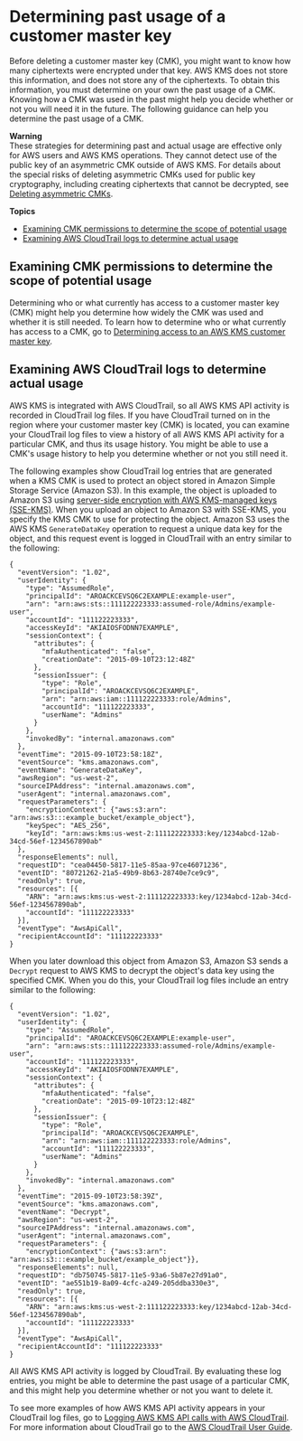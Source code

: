 # Determining past usage of a customer master key<a name="deleting-keys-determining-usage"></a>

Before deleting a customer master key \(CMK\), you might want to know how many ciphertexts were encrypted under that key\. AWS KMS does not store this information, and does not store any of the ciphertexts\. To obtain this information, you must determine on your own the past usage of a CMK\. Knowing how a CMK was used in the past might help you decide whether or not you will need it in the future\. The following guidance can help you determine the past usage of a CMK\.

**Warning**  
These strategies for determining past and actual usage are effective only for AWS users and AWS KMS operations\. They cannot detect use of the public key of an asymmetric CMK outside of AWS KMS\. For details about the special risks of deleting asymmetric CMKs used for public key cryptography, including creating ciphertexts that cannot be decrypted, see [Deleting asymmetric CMKs](deleting-keys.md#deleting-asymmetric-cmks)\.

**Topics**
+ [Examining CMK permissions to determine the scope of potential usage](#deleting-keys-usage-key-permissions)
+ [Examining AWS CloudTrail logs to determine actual usage](#deleting-keys-usage-cloudtrail)

## Examining CMK permissions to determine the scope of potential usage<a name="deleting-keys-usage-key-permissions"></a>

Determining who or what currently has access to a customer master key \(CMK\) might help you determine how widely the CMK was used and whether it is still needed\. To learn how to determine who or what currently has access to a CMK, go to [Determining access to an AWS KMS customer master key](determining-access.md)\.

## Examining AWS CloudTrail logs to determine actual usage<a name="deleting-keys-usage-cloudtrail"></a>

AWS KMS is integrated with AWS CloudTrail, so all AWS KMS API activity is recorded in CloudTrail log files\. If you have CloudTrail turned on in the region where your customer master key \(CMK\) is located, you can examine your CloudTrail log files to view a history of all AWS KMS API activity for a particular CMK, and thus its usage history\. You might be able to use a CMK's usage history to help you determine whether or not you still need it\.

The following examples show CloudTrail log entries that are generated when a KMS CMK is used to protect an object stored in Amazon Simple Storage Service \(Amazon S3\)\. In this example, the object is uploaded to Amazon S3 using [server\-side encryption with AWS KMS\-managed keys \(SSE\-KMS\)](services-s3.md#sse)\. When you upload an object to Amazon S3 with SSE\-KMS, you specify the KMS CMK to use for protecting the object\. Amazon S3 uses the AWS KMS `GenerateDataKey` operation to request a unique data key for the object, and this request event is logged in CloudTrail with an entry similar to the following:

```
{
  "eventVersion": "1.02",
  "userIdentity": {
    "type": "AssumedRole",
    "principalId": "AROACKCEVSQ6C2EXAMPLE:example-user",
    "arn": "arn:aws:sts::111122223333:assumed-role/Admins/example-user",
    "accountId": "111122223333",
    "accessKeyId": "AKIAIOSFODNN7EXAMPLE",
    "sessionContext": {
      "attributes": {
        "mfaAuthenticated": "false",
        "creationDate": "2015-09-10T23:12:48Z"
      },
      "sessionIssuer": {
        "type": "Role",
        "principalId": "AROACKCEVSQ6C2EXAMPLE",
        "arn": "arn:aws:iam::111122223333:role/Admins",
        "accountId": "111122223333",
        "userName": "Admins"
      }
    },
    "invokedBy": "internal.amazonaws.com"
  },
  "eventTime": "2015-09-10T23:58:18Z",
  "eventSource": "kms.amazonaws.com",
  "eventName": "GenerateDataKey",
  "awsRegion": "us-west-2",
  "sourceIPAddress": "internal.amazonaws.com",
  "userAgent": "internal.amazonaws.com",
  "requestParameters": {
    "encryptionContext": {"aws:s3:arn": "arn:aws:s3:::example_bucket/example_object"},
    "keySpec": "AES_256",
    "keyId": "arn:aws:kms:us-west-2:111122223333:key/1234abcd-12ab-34cd-56ef-1234567890ab"
  },
  "responseElements": null,
  "requestID": "cea04450-5817-11e5-85aa-97ce46071236",
  "eventID": "80721262-21a5-49b9-8b63-28740e7ce9c9",
  "readOnly": true,
  "resources": [{
    "ARN": "arn:aws:kms:us-west-2:111122223333:key/1234abcd-12ab-34cd-56ef-1234567890ab",
    "accountId": "111122223333"
  }],
  "eventType": "AwsApiCall",
  "recipientAccountId": "111122223333"
}
```

When you later download this object from Amazon S3, Amazon S3 sends a `Decrypt` request to AWS KMS to decrypt the object's data key using the specified CMK\. When you do this, your CloudTrail log files include an entry similar to the following:

```
{
  "eventVersion": "1.02",
  "userIdentity": {
    "type": "AssumedRole",
    "principalId": "AROACKCEVSQ6C2EXAMPLE:example-user",
    "arn": "arn:aws:sts::111122223333:assumed-role/Admins/example-user",
    "accountId": "111122223333",
    "accessKeyId": "AKIAIOSFODNN7EXAMPLE",
    "sessionContext": {
      "attributes": {
        "mfaAuthenticated": "false",
        "creationDate": "2015-09-10T23:12:48Z"
      },
      "sessionIssuer": {
        "type": "Role",
        "principalId": "AROACKCEVSQ6C2EXAMPLE",
        "arn": "arn:aws:iam::111122223333:role/Admins",
        "accountId": "111122223333",
        "userName": "Admins"
      }
    },
    "invokedBy": "internal.amazonaws.com"
  },
  "eventTime": "2015-09-10T23:58:39Z",
  "eventSource": "kms.amazonaws.com",
  "eventName": "Decrypt",
  "awsRegion": "us-west-2",
  "sourceIPAddress": "internal.amazonaws.com",
  "userAgent": "internal.amazonaws.com",
  "requestParameters": {
    "encryptionContext": {"aws:s3:arn": "arn:aws:s3:::example_bucket/example_object"}},
  "responseElements": null,
  "requestID": "db750745-5817-11e5-93a6-5b87e27d91a0",
  "eventID": "ae551b19-8a09-4cfc-a249-205ddba330e3",
  "readOnly": true,
  "resources": [{
    "ARN": "arn:aws:kms:us-west-2:111122223333:key/1234abcd-12ab-34cd-56ef-1234567890ab",
    "accountId": "111122223333"
  }],
  "eventType": "AwsApiCall",
  "recipientAccountId": "111122223333"
}
```

All AWS KMS API activity is logged by CloudTrail\. By evaluating these log entries, you might be able to determine the past usage of a particular CMK, and this might help you determine whether or not you want to delete it\.

To see more examples of how AWS KMS API activity appears in your CloudTrail log files, go to [Logging AWS KMS API calls with AWS CloudTrail](logging-using-cloudtrail.md)\. For more information about CloudTrail go to the [AWS CloudTrail User Guide](https://docs.aws.amazon.com/awscloudtrail/latest/userguide/)\.